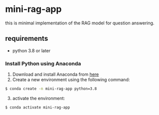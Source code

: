# mini-rag-app

this is minimal implementation of the RAG model for question answering.

## requirements

- python 3.8 or later

### Install Python using Anaconda

1) Download and install Anaconda from [here](https://docs.anaconda.com/free/anaconda/install/index.html)
2) Create a new environment using the following command:
```bash
$ conda create -n mini-rag-app python=3.8
```
3) activate the environment:
```bash
$ conda activate mini-rag-app 
```
